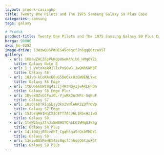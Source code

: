 ```yaml
---
layout: produk-casinghp
title: Twenty One Pilots and The 1975 Samsung Galaxy S9 Plus Case
categories: samsung
tags: galaxy

# Produk
product-title: Twenty One Pilots and The 1975 Samsung Galaxy S9 Plus Case
harga: 90000
sku: hn-0292
image-drive: 13ezwQO5PeHES4Sc0qcfJh6qqQ6tzuX5T
gallery:
  - url: 1K88wZHCZ6pPkKQpU6eKAhiU6_HMgOYZi
    title: Galaxy Note 8
  - url: 1_j_VotoXeAR1llxPoSGwG_JwQNh6Wb3T
    title: Galaxy S6
  - url: 18Jv0-kCoKAxE0uG5DeOkxUzGW9ENLYwc
    title: Galaxy S6 Edge
  - url: 1tBU666UWz9q4IJij4HtNQyIjwAKLFFDn
    title: Galaxy S6 Edge Plus
  - url: 1EvexOZvGCFwz0L-VjwKK3ucNRc-GqKuF
    title: Galaxy S7
  - url: 10sOj6DTRigSEsyQkoIVNleNR2ZDfrOVp
    title: Galaxy S7 Edge
  - url: 1SJbrqHW1HqCXICETf7AC96L1RbxHz1wO
    title: Galaxy S8
  - url: 1teW25vyZthJi8H8HUYQhSLG1WMqGJkSg
    title: Galaxy S8 Plus
  - url: 14li04jjE0cv8hT_CgqhSqaSrQsbMHDY1
    title: Galaxy S9
  - url: 13ezwQO5PeHES4Sc0qcfJh6qqQ6tzuX5T
    title: Galaxy S9 Plus
---
```

